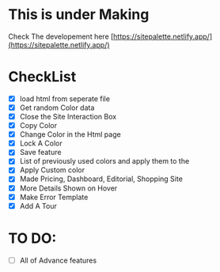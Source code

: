 # This is under Making

Check The developement here [https://sitepalette.netlify.app/](https://sitepalette.netlify.app/)

# CheckList

- [x] load html from seperate file
- [x] Get random Color data
- [x] Close the Site Interaction Box
- [x] Copy Color
- [x] Change Color in the Html page
- [x] Lock A Color
- [x] Save feature
- [x] List of previously used colors and apply them to the
- [x] Apply Custom color
- [x] Made Pricing, Dashboard, Editorial, Shopping Site
- [x] More Details Shown on Hover
- [x] Make Error Template
- [x] Add A Tour
# TO DO:

- [ ] All of Advance features
